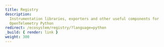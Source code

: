 ```yaml
---
title: Registry
description:
  Instrumentation libraries, exporters and other useful components for
  OpenTelemetry Python
redirect: /ecosystem/registry/?language=python
_build: { render: link }
weight: 300
---
```

